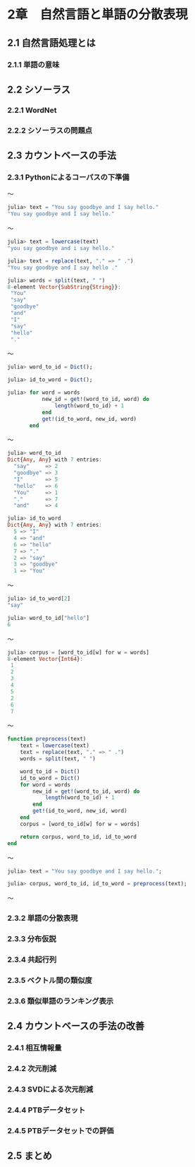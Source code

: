 # 2章　自然言語と単語の分散表現

## 2.1 自然言語処理とは
### 2.1.1 単語の意味

## 2.2 シソーラス
### 2.2.1 WordNet
### 2.2.2 シソーラスの問題点

## 2.3 カウントベースの手法
### 2.3.1 Pythonによるコーパスの下準備

～  

```julia
julia> text = "You say goodbye and I say hello."
"You say goodbye and I say hello."
```

～  

```julia
julia> text = lowercase(text)
"you say goodbye and i say hello."

julia> text = replace(text, "." => " .")
"You say goodbye and I say hello ."

julia> words = split(text, " ")
8-element Vector{SubString{String}}:
 "You"
 "say"
 "goodbye"
 "and"
 "I"
 "say"
 "hello"
 "."
```

～  

```julia
julia> word_to_id = Dict();

julia> id_to_word = Dict();

julia> for word = words
           new_id = get!(word_to_id, word) do
               length(word_to_id) + 1
           end
           get!(id_to_word, new_id, word)
       end

```

～  

```julia
julia> word_to_id
Dict{Any, Any} with 7 entries:
  "say"     => 2
  "goodbye" => 3
  "I"       => 5
  "hello"   => 6
  "You"     => 1
  "."       => 7
  "and"     => 4

julia> id_to_word
Dict{Any, Any} with 7 entries:
  5 => "I"
  4 => "and"
  6 => "hello"
  7 => "."
  2 => "say"
  3 => "goodbye"
  1 => "You"
```

～  

```julia
julia> id_to_word[2]
"say"

julia> word_to_id["hello"]
6
```

～  

```julia
julia> corpus = [word_to_id[w] for w = words]
8-element Vector{Int64}:
 1
 2
 3
 4
 5
 2
 6
 7
```

～  

```julia
function preprocess(text)
    text = lowercase(text)
    text = replace(text, "." => " .")
    words = split(text, " ")

    word_to_id = Dict()
    id_to_word = Dict()
    for word = words
        new_id = get!(word_to_id, word) do
            length(word_to_id) + 1
        end
        get!(id_to_word, new_id, word)
    end
    corpus = [word_to_id[w] for w = words]

    return corpus, word_to_id, id_to_word
end
```

～  

```julia
julia> text = "You say goodbye and I say hello.";

julia> corpus, word_to_id, id_to_word = preprocess(text);
```

～  

### 2.3.2 単語の分散表現
### 2.3.3 分布仮説
### 2.3.4 共起行列
### 2.3.5 ベクトル間の類似度
### 2.3.6 類似単語のランキング表示


## 2.4 カウントベースの手法の改善
### 2.4.1 相互情報量
### 2.4.2 次元削減
### 2.4.3 SVDによる次元削減
### 2.4.4 PTBデータセット
### 2.4.5 PTBデータセットでの評価


## 2.5 まとめ
